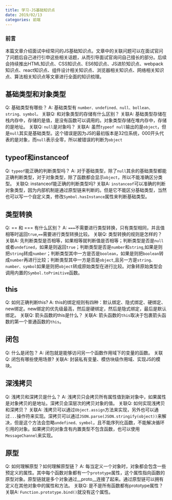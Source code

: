 ```yaml
---
title: 学习-JS基础知识点
date: 2019/02/13
categories: 前端
---
```



### 前言
本篇文章介绍面试中经常问的JS基础知识点。文章中的关联问题可以在面试官问了问题后自己进行引申这些相关话题，从而引导面试官询问自己擅长的部分。后续会持续推出HTML知识点、CSS知识点、ES6知识点、JS进阶知识点、webpack知识点、react知识点、组件设计相关知识点、浏览器相关知识点、网络相关知识点、算法相关知识点等文章进行全面的知识梳理。

## 基础类型和对象类型
Q: 基础类型有哪些？
A: 基础类型有 `number、undefined、null、bollean、string、symbol。`
关联Q: 和对象类型的存储有什么区别？
关联A: 基础类型存储在栈内存中，存储的是值，是没有函数可以调用的。对象类型存储在堆内存中，存储的是地址。
关联Q: `null`是对象吗？
关联A: 虽然`typeof null`输出的是`object`，但是`null`其实是基础类型。这个错误是因为JS的最初版本是32位系统，000开头代表的是对象，而`null`表示全零，所以被错误的判断为`object`

## typeof和instanceof
Q: `typeof`能正确的判断类型吗？
A: 对于基础类型，除了`null`其余的基础类型都能正确判断类型，对于对象类型，除了函数都会显示`object`，所以不能准确区分类型。
关联Q: instanceof能正确的判断类型吗?
关联A: `instanceof`可以准确的判断对象类型，因为内部机制是通过原型链来判断的。但是它不能区分基础类型，当然也可以写一个自定义类，修改`Symbol.hasInstance`属性来判断基础类型。

## 类型转换
Q: == 和 === 有什么区别？
A: `===`不需要进行类型转换，只有类型相同，并且值相等时返回`true`,`==`需要进行类型转换比较。
关联Q: 类型转换的规则是怎样的？
关联A: 先判断类型是否相等，如果相等就判断值是否相等；判断类型是否是`null`或者`undefined`，如果是则返回`true`；判断类型是否是`number`和`string`,如果是则把`string`转成`number`；判断类型其中一方是否是`boolean`，如果是则把`boolean`转成`number`再进行比较；判断类型其中一方是否是`object`,且另一方是`string、number、symbol`如果是则把`object`转成原始类型在进行比较。对象转原始类型会调用内置的`Symbol.toPrimitive`函数。

## this
Q: 如何正确判断this?
A: this的绑定规则有四种：默认绑定、隐式绑定、硬绑定、new绑定。new绑定的优先级最高，然后是硬绑定，然后是隐式绑定，最后是默认绑定。
关联Q: 箭头函数的this是什么？
关联A: 箭头函数的`this`取决于包裹箭头函数的第一个普通函数的`this`。

## 闭包
Q: 什么是闭包？
A: 闭包就是能够访问另一个函数作用域下的变量的函数。
关联Q: 闭包有哪些使用场景?
关联A: 封装私有变量、模仿块级作用域、实现JS的模块。

## 深浅拷贝
Q: 浅拷贝和深拷贝是什么？
A: 浅拷贝只会拷贝所有属性值到新对象中，如果属性是对象拷贝的是地址。深拷贝会深层次的拷贝对象的值。
关联Q: 如何实现浅拷贝和深拷贝？
关联A: 浅拷贝可以通过`Object.assign`方法来实现，另外也可以通过`...`操作符来实现。深拷贝可以通过`JSON.parse(JSON.stringify(object))`来解决，但是这个方法会忽略`undefined、symbol`，且不能序列化函数，不能解决循环引用的对象。如果拷贝的对象含有内置类型不包含函数，也可以使用`MessageChannel`来实现。

## 原型
Q: 如何理解原型？如何理解原型链？
A: 每当定义一个对象时，对象都会包含一些预定义的属性。其中每个函数对象都有一个`prototype`属性，这个属性指向函数的原型对象。原型链就是多个对象通过__proto__连接了起来。通过原型链可以拥有定义在其他对象中的属性和方法。
关联Q: 是不是所有函数都有prototype属性？
关联A: `Function.prototype.bind()`就没有这个属性。
